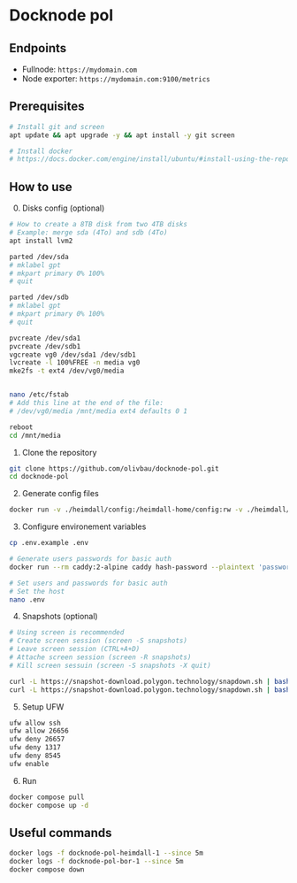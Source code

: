 # Docknode pol

## Endpoints

- Fullnode: `https://mydomain.com`
- Node exporter: `https://mydomain.com:9100/metrics`

## Prerequisites

```bash
# Install git and screen
apt update && apt upgrade -y && apt install -y git screen

# Install docker
# https://docs.docker.com/engine/install/ubuntu/#install-using-the-repository
```

## How to use

0. Disks config (optional)

```bash
# How to create a 8TB disk from two 4TB disks
# Example: merge sda (4To) and sdb (4To)
apt install lvm2

parted /dev/sda
# mklabel gpt
# mkpart primary 0% 100%
# quit

parted /dev/sdb
# mklabel gpt
# mkpart primary 0% 100%
# quit

pvcreate /dev/sda1
pvcreate /dev/sdb1
vgcreate vg0 /dev/sda1 /dev/sdb1
lvcreate -l 100%FREE -n media vg0
mke2fs -t ext4 /dev/vg0/media


nano /etc/fstab
# Add this line at the end of the file:
# /dev/vg0/media /mnt/media ext4 defaults 0 1

reboot
cd /mnt/media
```

1. Clone the repository

```bash
git clone https://github.com/olivbau/docknode-pol.git
cd docknode-pol
```

2. Generate config files

```bash
docker run -v ./heimdall/config:/heimdall-home/config:rw -v ./heimdall/data:/heimdall-home/data:rw 0xpolygon/heimdall:latest init --home=/heimdall-home
```

3. Configure environement variables

```bash
cp .env.example .env

# Generate users passwords for basic auth
docker run --rm caddy:2-alpine caddy hash-password --plaintext 'password'

# Set users and passwords for basic auth
# Set the host
nano .env
```

4. Snapshots (optional)

```bash
# Using screen is recommended
# Create screen session (screen -S snapshots)
# Leave screen session (CTRL+A+D)
# Attache screen session (screen -R snapshots)
# Kill screen sessuin (screen -S snapshots -X quit)

curl -L https://snapshot-download.polygon.technology/snapdown.sh | bash -s -- --network mainnet --client heimdall --extract-dir ./heimdall/data --validate-checksum true
curl -L https://snapshot-download.polygon.technology/snapdown.sh | bash -s -- --network mainnet --client bor --extract-dir ./bor/chaindata --validate-checksum true
```

5. Setup UFW

```bash
ufw allow ssh
ufw allow 26656
ufw deny 26657
ufw deny 1317
ufw deny 8545
ufw enable
```

6. Run

```bash
docker compose pull
docker compose up -d
```

## Useful commands

```bash
docker logs -f docknode-pol-heimdall-1 --since 5m
docker logs -f docknode-pol-bor-1 --since 5m
docker compose down
```
